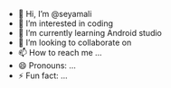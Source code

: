 - 👋 Hi, I’m @seyamali
- 👀 I’m interested in coding
- 🌱 I’m currently learning Android studio
- 💞️ I’m looking to collaborate on 
- 📫 How to reach me ...
- 😄 Pronouns: ...
- ⚡ Fun fact: ...

<!---
seyamali/seyamali is a ✨ special ✨ repository because its `README.md` (this file) appears on your GitHub profile.
You can click the Preview link to take a look at your changes.
--->
